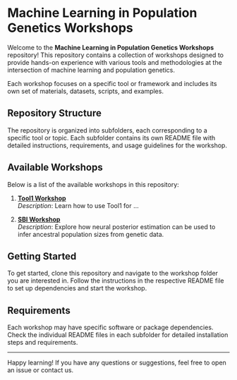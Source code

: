 # Machine Learning in Population Genetics Workshops

Welcome to the **Machine Learning in Population Genetics Workshops** repository! This repository contains a collection of workshops designed to provide hands-on experience with various tools and methodologies at the intersection of machine learning and population genetics.

Each workshop focuses on a specific tool or framework and includes its own set of materials, datasets, scripts, and examples.

## Repository Structure

The repository is organized into subfolders, each corresponding to a specific tool or topic. Each subfolder contains its own README file with detailed instructions, requirements, and usage guidelines for the workshop.


## Available Workshops

Below is a list of the available workshops in this repository:

1. **[Tool1 Workshop](Tool1_Workshop/README.md)**  
   *Description*: Learn how to use Tool1 for ...

2. **[SBI Workshop](SBI_Workshop/README.md)**  
   *Description*: Explore how neural posterior estimation can be used to infer ancestral population sizes from genetic data.

## Getting Started

To get started, clone this repository and navigate to the workshop folder you are interested in.
Follow the instructions in the respective README file to set up dependencies and start the workshop.

## Requirements

Each workshop may have specific software or package dependencies. Check the individual README files in each subfolder for detailed installation steps and requirements.


---

Happy learning! If you have any questions or suggestions, feel free to open an issue or contact us.
